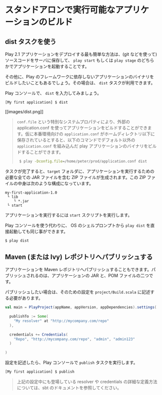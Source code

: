 <!-- translated -->
<!--
# Creating a standalone version of your application
-->
# スタンドアロンで実行可能なアプリケーションのビルド

<!--
## Using the dist task
-->
## dist タスクを使う

<!--
The simplest way to deploy a Play 2.1 application is to retrieve the source (typically via a git workflow) on the server and to use either `play start` or `play stage` to start it in place.
-->
Play 2.1 アプリケーションをデプロイする最も簡単な方法は、(git などを使って) ソースコードをサーバに保存して、 `play start` もしくは `play stage` のどちらかでアプリケーションを起動することです。

<!--
However, you sometimes need to build a binary version of your application and deploy it to the server without any dependencies on Play itself. You can do this with the `dist` task.
-->
その他に、Play のフレームワークに依存しないアプリケーションのバイナリをビルドしたいこともあるでしょう。その場合は、 `dist` タスクが利用できます。

<!--
In the Play console, simply type `dist`:
-->
Play コンソールで、 `dist` を入力してみましょう。

```bash
[My first application] $ dist
```

[[images/dist.png]]

<!--
> one can easily use an external application.conf by using a special system property called ```conf.file```, so assuming your production ```application.conf``` is stored under your home directory, the following command should create a play distribution using the custom ```application.conf```:_ 
-->
> ```conf.file``` という特別なシステムプロパティにより、外部の application.conf を使ってアプリケーションをビルドすることができます。仮に本番環境向けの ```application.conf``` がホームディレクトリ以下に保存されているとすると、以下のコマンドでデフォルト以外の ```application.conf``` を組み込んだ play アプリケーションのバイナリをビルドすることができます。
> ```bash
>  $ play -Dconfig.file=/home/peter/prod/application.conf dist 
> ```

<!--
This produces a ZIP file containing all JAR files needed to run your application in the `target` folder of your application, the ZIP file’s contents are organized as:
-->
タスクが完了すると、`target` フォルダに、アプリケーションを実行するための必要な全ての JAR ファイルを含む ZIP ファイルが生成されます。この ZIP ファイルの中身は次のような構成になっています。

```
my-first-application-1.0
 └ lib
    └ *.jar
 └ start
```

<!--
You can use the generated `start` script to run your application.
-->
アプリケーションを実行するには `start` スクリプトを実行します。

<!--
Alternatively you can run `play dist` directly from your OS shell prompt, which does the same thing:
-->
Play コンソールを使う代わりに、 OS のシェルプロンプトから `play dist` を直接起動しても同じ事ができます。

```bash
$ play dist
```

<!--
## Publishing to a Maven (or Ivy) repository
-->
## Maven (または Ivy) レポジトリへパブリッシュする

<!--
You can also publish your application to a Maven repository. This publishes both the JAR file containing your application and the corresponding POM file.
-->
アプリケーションを Maven レポジトリへパブリッシュすることもできます。パブリッシュされるのは、アプリケーションの JAR と、POM ファイルの二つです。

<!--
You have to configure the repository you want to publish to, in the `project/Build.scala` file:
-->
パブリッシュしたい場合は、そのための設定を `project/Build.scala` に記述する必要があります。

```scala
val main = PlayProject(appName, appVersion, appDependencies).settings(
  
  publishTo := Some(
    "My resolver" at "http://mycompany.com/repo"
  ),
  
  credentials += Credentials(
    "Repo", "http://mycompany.com/repo", "admin", "admin123"
  )
  
)
```

<!--
Then in the Play console, use the `publish` task:
-->
設定を記述したら、Play コンソールで `publish` タスクを実行します。

```bash
[My first application] $ publish
```

<!--
> Check the sbt documentation to get more information about the resolvers and credentials definition.
-->
> 上記の設定中にも登場している resolver や credentials の詳細な定義方法については、sbt のドキュメントを参照してください。
